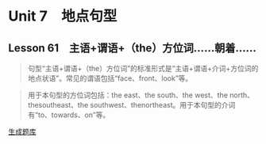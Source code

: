 ﻿ # Unit 7　地点句型
 ## Lesson 61　主语+谓语+（the）方位词……朝着……
 
> 句型“主语+谓语+（the）方位词”的标准形式是“主语+谓语+介词+方位词的地点状语”。常见的谓语包括“face、front、look”等。

> 用于本句型的方位词包括：the east、the south、the west、the north、thesoutheast、the southwest、thenortheast。用于本句型的介词有“to、towards、on”等。


 [生成题库](./question/f061.json)